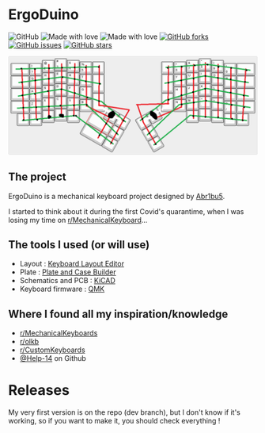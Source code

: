 # ErgoDuino

![GitHub](https://img.shields.io/github/license/abr1bus/ergoduino?style=for-the-badge) ![Made with love](https://img.shields.io/badge/made%20with-love-ff69b4?style=for-the-badge&logo=github) ![Made with love](https://img.shields.io/badge/current%20release-v0.1-success?style=for-the-badge) [![GitHub forks](https://img.shields.io/github/forks/Abr1bus/ErgoDuino?style=for-the-badge)](https://github.com/Abr1bus/ErgoDuino/network) [![GitHub issues](https://img.shields.io/github/issues/Abr1bus/ErgoDuino?style=for-the-badge)](https://github.com/Abr1bus/ErgoDuino/issues) [![GitHub stars](https://img.shields.io/github/stars/Abr1bus/ErgoDuino?style=for-the-badge)](https://github.com/Abr1bus/ErgoDuino/stargazers)

![Layout (bad drawing :(  )](/img/ergoduino_layout.png)

## The project

ErgoDuino is a mechanical keyboard project designed by [Abr1bu5](https://github.com/Abr1bus).

I started to think about it during the first Covid's quarantime, when I was losing my time on [r/MechanicalKeyboard](https://reddit.com/r/MechanicalKeyboards)...

## The tools I used (or will use)

* Layout : [Keyboard Layout Editor](http://www.keyboard-layout-editor.com/)
* Plate : [Plate and Case Builder](http://builder.swillkb.com/)
* Schematics and PCB : [KiCAD](https://kicad.org/)
* Keyboard firmware : [QMK](https://qmk.fm/)

## Where I found all my inspiration/knowledge

* [r/MechanicalKeyboards](https://reddit.com/r/MechanicalKeyboards)
* [r/olkb](https://www.reddit.com/r/olkb/)
* [r/CustomKeyboards](https://www.reddit.com/r/CustomKeyboards/)
* [@Help-14](https://github.com/help-14/mechanical-keyboard) on Github

# Releases

My very first version is on the repo (dev branch), but I don't know if it's working, so if you want to make it, you should check everything !
